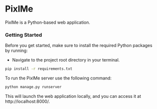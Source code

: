 # PixlMe

PixlMe is a Python-based web application. 

### Getting Started

Before you get started, make sure to install the required Python packages by running:

- Navigate to the project root directory in your terminal.
```bash
pip install -r requirements.txt
```

To run the PixlMe server use the following command:

   ```bash
   python manage.py runserver
   ```

This will launch the web application locally, and you can access it at http://localhost:8000/.
